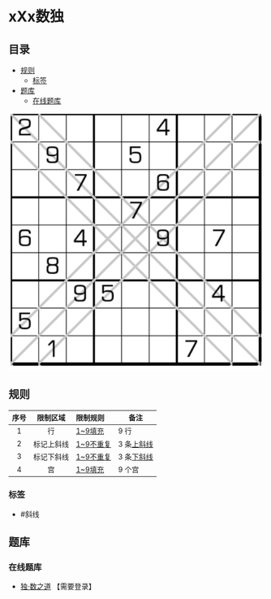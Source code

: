 # xXx数独
<!-- START doctoc generated TOC please keep comment here to allow auto update -->
<!-- DON'T EDIT THIS SECTION, INSTEAD RE-RUN doctoc TO UPDATE -->
## 目录

- [规则](#%E8%A7%84%E5%88%99)
  - [标签](#%E6%A0%87%E7%AD%BE)
- [题库](#%E9%A2%98%E5%BA%93)
  - [在线题库](#%E5%9C%A8%E7%BA%BF%E9%A2%98%E5%BA%93)

<!-- END doctoc generated TOC please keep comment here to allow auto update -->

![题](../../../../images/sudoku/xXx数独.png)

## 规则

| 序号  | 限制区域  | 限制规则     | 备注       |
|:---:|:-----:|:---------|----------|
|  1  |   行   | [1~9填充]  | 9 行      |
|  2  | 标记上斜线 | [1~9不重复] | 3 条[上斜线] |
|  3  | 标记下斜线 | [1~9不重复] | 3 条[下斜线] |
|  4  |   宫   | [1~9填充]  | 9 个宫     |

### 标签

- #斜线

## 题库

### 在线题库

- [独·数之道](http://www.sudokufans.org.cn/lx/game.index.php?type=x6) 【需要登录】

[1~9填充]: ../../../../rules/rules.md#1to9填充

[1~9不重复]: ../../../../rules/rules.md#1to9不重复

[上斜线]: ../../../../rules/rules.md#上斜线

[下斜线]: ../../../../rules/rules.md#下斜线
